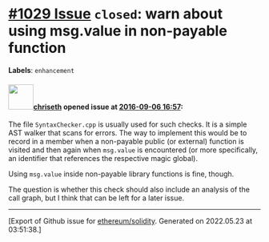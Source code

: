 # [\#1029 Issue](https://github.com/ethereum/solidity/issues/1029) `closed`: warn about using msg.value in non-payable function
**Labels**: `enhancement`


#### <img src="https://avatars.githubusercontent.com/u/9073706?v=4" width="50">[chriseth](https://github.com/chriseth) opened issue at [2016-09-06 16:57](https://github.com/ethereum/solidity/issues/1029):

The file `SyntaxChecker.cpp` is usually used for such checks. It is a simple AST walker that scans for errors. The way to implement this would be to record in a member when a non-payable public (or external) function is visited and then again when `msg.value` is encountered (or more specifically, an identifier that references the respective magic global).

Using `msg.value` inside non-payable library functions is fine, though.

The question is whether this check should also include an analysis of the call graph, but I think that can be left for a later issue.





-------------------------------------------------------------------------------



[Export of Github issue for [ethereum/solidity](https://github.com/ethereum/solidity). Generated on 2022.05.23 at 03:51:38.]
